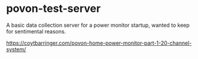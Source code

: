 # povon-test-server
A basic data collection server for a power monitor startup, wanted to keep for sentimental reasons.

https://coytbarringer.com/povon-home-power-monitor-part-1-20-channel-system/
